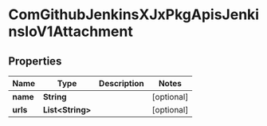 
# ComGithubJenkinsXJxPkgApisJenkinsIoV1Attachment

## Properties
Name | Type | Description | Notes
------------ | ------------- | ------------- | -------------
**name** | **String** |  |  [optional]
**urls** | **List&lt;String&gt;** |  |  [optional]



